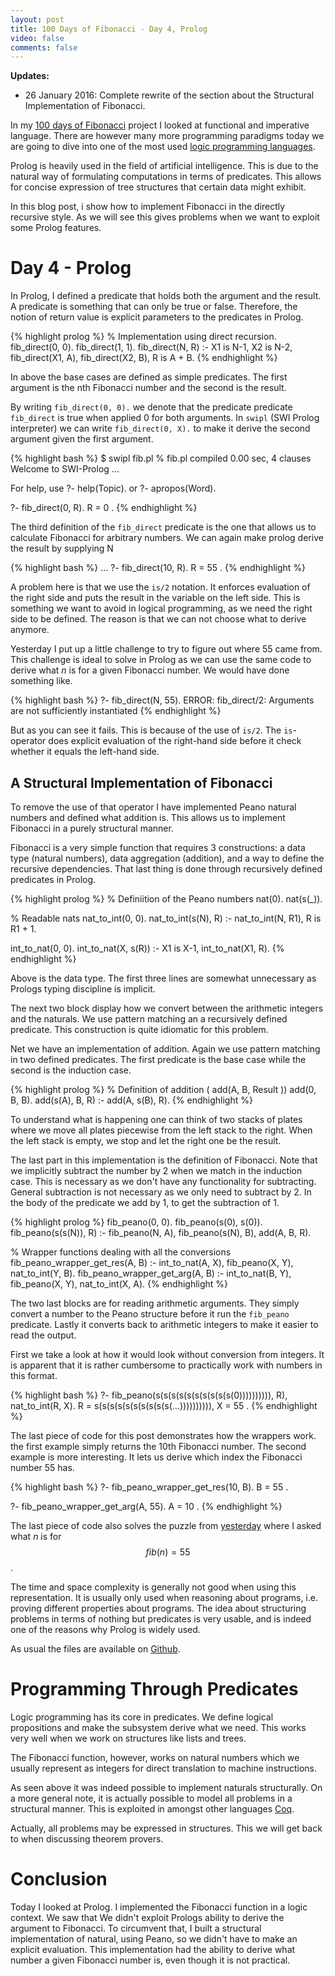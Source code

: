 ```yaml
---
layout: post
title: 100 Days of Fibonacci - Day 4, Prolog
video: false
comments: false
---
```


__Updates:__

* 26 January 2016: Complete rewrite of the section about the Structural
  Implementation of Fibonacci.

In my [100 days of Fibonacci](/blog/100-days-of-fibonacci-overview/)
project I looked at functional and imperative language. There are however
many more programming paradigms today we are going to dive into
one of the most used
[logic programming languages](https://en.wikipedia.org/wiki/Logic_programming).

Prolog is heavily used in the field of artificial intelligence. This is due
to the natural way of formulating computations in terms of predicates.
This allows for concise expression of tree structures that certain data might
exhibit.

In this blog post, i show how to implement Fibonacci in the directly
recursive style. As we will see this gives problems when we want to
exploit some Prolog features.

# Day 4 - Prolog
In Prolog, I defined a predicate that holds both the argument and the
result. A predicate is something that can only be true or false.
Therefore, the notion of return value is explicit parameters to the
predicates in Prolog.

{% highlight prolog %}
% Implementation using direct recursion.
fib_direct(0, 0).
fib_direct(1, 1).
fib_direct(N, R) :-
    X1 is N-1,
    X2 is N-2,
    fib_direct(X1, A),
    fib_direct(X2, B),
    R is A + B.
{% endhighlight %}

In above the base cases are defined as simple predicates. The first argument
is the nth Fibonacci number and the second is the result.

By writing `fib_direct(0, 0).` we denote that the predicate predicate
`fib_direct` is true when applied 0 for both arguments. In `swipl`
(SWI Prolog interpreter) we can write `fib_direct(0, X).` to make
it derive the second argument given the first argument.

{% highlight bash %}
$ swipl fib.pl 
% fib.pl compiled 0.00 sec, 4 clauses
Welcome to SWI-Prolog ...

For help, use ?- help(Topic). or ?- apropos(Word).

?- fib_direct(0, R).
R = 0 .
{% endhighlight %}

The third definition of the `fib_direct` predicate is the one that
allows us to calculate Fibonacci for arbitrary numbers. We can again
make prolog derive the result by supplying N

{% highlight bash %}
...
?- fib_direct(10, R).
R = 55 .
{% endhighlight %}

A problem here is that we use the `is/2` notation. It enforces evaluation
of the right side and puts the result in the variable on the left side.
This is something we want to avoid in logical programming, as we need the
right side to be defined. The reason is that we can not choose what to derive anymore.

Yesterday I put up a little challenge to try to figure out where 55 came from.
This challenge is ideal to solve in Prolog as we can use the
same code to derive what _n_ is for a given Fibonacci number. We would have
done something like.

{% highlight bash %}
?- fib_direct(N, 55).
ERROR: fib_direct/2: Arguments are not sufficiently instantiated
{% endhighlight %}

But as you can see it fails. This is because of the use of `is/2`.
The `is`-operator does explicit evaluation of the right-hand side
before it check whether it equals the left-hand side.

## A Structural Implementation of Fibonacci

To remove the use of that operator I have implemented Peano natural
numbers and defined what addition is. This allows us to implement
Fibonacci in a purely structural manner.

Fibonacci is a very simple function that requires 3 constructions:
a data type (natural numbers), data aggregation (addition), and
a way to define the recursive dependencies. That last thing is done
through recursively defined predicates in Prolog.

{% highlight prolog %}
% Definiition of the Peano numbers
nat(0).
nat(s(_)).

% Readable nats
nat_to_int(0, 0).
nat_to_int(s(N), R) :-
    nat_to_int(N, R1),
    R is R1 + 1.

int_to_nat(0, 0).
int_to_nat(X, s(R)) :-
    X1 is X-1,
    int_to_nat(X1, R).
{% endhighlight %}

Above is the data type. The first three lines are somewhat unnecessary
as Prologs typing discipline is implicit.

The next two block display how we convert between the arithmetic integers
and the naturals. We use pattern matching an a recursively defined predicate.
This construction is quite idiomatic for this problem.

Net we have an implementation of addition. Again we use pattern
matching in two defined predicates. The first predicate is the
base case while the second is the induction case.

{% highlight prolog %}
% Definition of addition ( add(A, B, Result ))
add(0, B, B).
add(s(A), B, R) :- add(A, s(B), R).
{% endhighlight %}

To understand what is happening one can think of two stacks of plates
where we move all plates piecewise from the left stack to the right.
When the left stack is empty, we stop and let the right one be the
result.

The last part in this implementation is the definition of Fibonacci.
Note that we implicitly subtract the number by 2 when we match in
the induction case. This is necessary as we don't have any functionality
for subtracting. General subtraction is not necessary as we only need to
subtract by 2. In the body of the predicate we add by 1, to get the subtraction
of 1.

{% highlight prolog %}
fib_peano(0, 0).
fib_peano(s(0), s(0)).
fib_peano(s(s(N)), R) :-
    fib_peano(N, A),
    fib_peano(s(N), B),
    add(A, B, R).

% Wrapper functions dealing with all the conversions
fib_peano_wrapper_get_res(A, B) :-
    int_to_nat(A, X),
    fib_peano(X, Y),
    nat_to_int(Y, B).
fib_peano_wrapper_get_arg(A, B) :-
    int_to_nat(B, Y),
    fib_peano(X, Y),
    nat_to_int(X, A).
{% endhighlight %}

The two last blocks are for reading arithmetic arguments. They simply
convert a number to the Peano structure before it run the `fib_peano`
predicate. Lastly it converts back to arithmetic integers to make it
easier to read the output.

First we take a look at how it would look without conversion from integers.
It is apparent that it is rather cumbersome to practically work with numbers
in this format.

{% highlight bash %}
?- fib_peano(s(s(s(s(s(s(s(s(s(s(0)))))))))), R), nat_to_int(R, X).
R = s(s(s(s(s(s(s(s(s(s(...)))))))))),
X = 55 .
{% endhighlight %}

The last piece of code for this post demonstrates how the wrappers work.
the first example simply returns the 10th Fibonacci number.
The second example is more interesting. It lets us derive which
index the Fibonacci number 55 has.

{% highlight bash %}
?- fib_peano_wrapper_get_res(10, B).
B = 55 .

?- fib_peano_wrapper_get_arg(A, 55).
A = 10 .
{% endhighlight %}

The last piece of code also solves the puzzle from 
[yesterday](http://buchi.dk/blog/100-days-of-fibonacci-day-3-scala/)
where I asked what _n_ is for $$fib(n) = 55$$.

The time and space complexity is generally not good when using this
representation. It is usually only used when reasoning about programs, 
i.e. proving different properties about programs. The idea about
structuring problems in terms of nothing but predicates is very
usable, and is indeed one of the reasons why Prolog is widely used.

As usual the files are available on
[Github](https://github.com/madsbuch/fibonacci/tree/master/prolog).

# Programming Through Predicates
Logic programming has its core in predicates. We define logical
propositions and make the subsystem derive what we need. This works
very well when we work on structures like lists and trees.

The Fibonacci function, however, works on natural numbers which
we usually represent as integers for direct translation to
machine instructions.

As seen above it was indeed possible to implement naturals structurally.
On a more general note, it is actually possible to model all problems in
a structural manner. This is exploited in amongst other languages
[Coq](http://buchi.dk/blog/100-days-of-fibonacci-day-7-coq/).



Actually, all problems may be expressed in structures. This we will
get back to when discussing theorem provers.

# Conclusion
Today I looked at Prolog. I implemented the Fibonacci function
in a logic context. We saw that We didn't exploit Prologs ability
to derive the argument to Fibonacci. To circumvent that, I
built a structural implementation of natural, using Peano,
so we didn't have to make an explicit evaluation. This implementation
had the ability to derive what number a given Fibonacci number is,
even though it is not practical.
